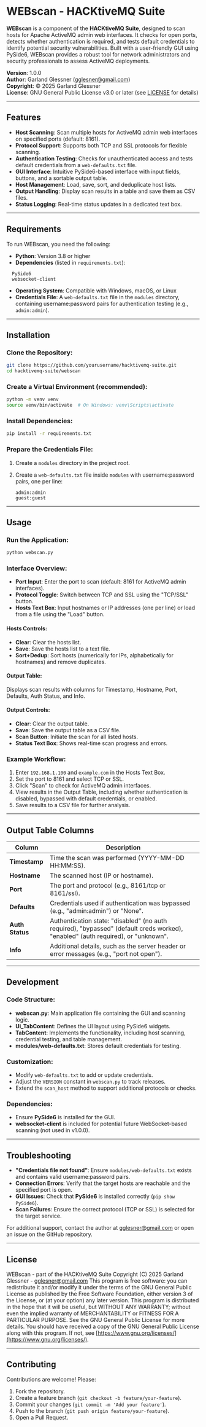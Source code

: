 # WEBscan - HACKtiveMQ Suite

**WEBscan** is a component of the **HACKtiveMQ Suite**, designed to scan hosts for Apache ActiveMQ admin web interfaces. It checks for open ports, detects whether authentication is required, and tests default credentials to identify potential security vulnerabilities. Built with a user-friendly GUI using PySide6, WEBscan provides a robust tool for network administrators and security professionals to assess ActiveMQ deployments.

**Version**: 1.0.0  
**Author**: Garland Glessner (gglesner@gmail.com)  
**Copyright**: © 2025 Garland Glessner  
**License**: GNU General Public License v3.0 or later (see [LICENSE](#license) for details)

---

## Features

- **Host Scanning**: Scan multiple hosts for ActiveMQ admin web interfaces on specified ports (default: 8161).
- **Protocol Support**: Supports both TCP and SSL protocols for flexible scanning.
- **Authentication Testing**: Checks for unauthenticated access and tests default credentials from a `web-defaults.txt` file.
- **GUI Interface**: Intuitive PySide6-based interface with input fields, buttons, and a sortable output table.
- **Host Management**: Load, save, sort, and deduplicate host lists.
- **Output Handling**: Display scan results in a table and save them as CSV files.
- **Status Logging**: Real-time status updates in a dedicated text box.

---

## Requirements

To run WEBscan, you need the following:

- **Python**: Version 3.8 or higher
- **Dependencies** (listed in `requirements.txt`):
```plaintext
  PySide6
  websocket-client
```

* **Operating System**: Compatible with Windows, macOS, or Linux
* **Credentials File**: A `web-defaults.txt` file in the `modules` directory, containing username\:password pairs for authentication testing (e.g., `admin:admin`).

---

## Installation

### Clone the Repository:

```bash
git clone https://github.com/yourusername/hacktivemq-suite.git
cd hacktivemq-suite/webscan
```

### Create a Virtual Environment (recommended):

```bash
python -m venv venv
source venv/bin/activate  # On Windows: venv\Scripts\activate
```

### Install Dependencies:

```bash
pip install -r requirements.txt
```

### Prepare the Credentials File:

1. Create a `modules` directory in the project root.
2. Create a `web-defaults.txt` file inside `modules` with username\:password pairs, one per line:

   ```plaintext
   admin:admin
   guest:guest
   ```

---

## Usage

### Run the Application:

```bash
python webscan.py
```

### Interface Overview:

* **Port Input**: Enter the port to scan (default: 8161 for ActiveMQ admin interfaces).
* **Protocol Toggle**: Switch between TCP and SSL using the "TCP/SSL" button.
* **Hosts Text Box**: Input hostnames or IP addresses (one per line) or load from a file using the "Load" button.

#### Hosts Controls:

* **Clear**: Clear the hosts list.
* **Save**: Save the hosts list to a text file.
* **Sort+Dedup**: Sort hosts (numerically for IPs, alphabetically for hostnames) and remove duplicates.

#### Output Table:

Displays scan results with columns for Timestamp, Hostname, Port, Defaults, Auth Status, and Info.

#### Output Controls:

* **Clear**: Clear the output table.
* **Save**: Save the output table as a CSV file.
* **Scan Button**: Initiate the scan for all listed hosts.
* **Status Text Box**: Shows real-time scan progress and errors.

### Example Workflow:

1. Enter `192.168.1.100` and `example.com` in the Hosts Text Box.
2. Set the port to 8161 and select TCP or SSL.
3. Click "Scan" to check for ActiveMQ admin interfaces.
4. View results in the Output Table, including whether authentication is disabled, bypassed with default credentials, or enabled.
5. Save results to a CSV file for further analysis.

---

## Output Table Columns

| Column          | Description                                                                                                                      |
| --------------- | -------------------------------------------------------------------------------------------------------------------------------- |
| **Timestamp**   | Time the scan was performed (YYYY-MM-DD HH\:MM\:SS).                                                                             |
| **Hostname**    | The scanned host (IP or hostname).                                                                                               |
| **Port**        | The port and protocol (e.g., 8161/tcp or 8161/ssl).                                                                              |
| **Defaults**    | Credentials used if authentication was bypassed (e.g., "admin\:admin") or "None".                                                |
| **Auth Status** | Authentication state: "disabled" (no auth required), "bypassed" (default creds worked), "enabled" (auth required), or "unknown". |
| **Info**        | Additional details, such as the server header or error messages (e.g., "port not open").                                         |

---

## Development

### Code Structure:

* **webscan.py**: Main application file containing the GUI and scanning logic.
* **Ui\_TabContent**: Defines the UI layout using PySide6 widgets.
* **TabContent**: Implements the functionality, including host scanning, credential testing, and table management.
* **modules/web-defaults.txt**: Stores default credentials for testing.

### Customization:

* Modify `web-defaults.txt` to add or update credentials.
* Adjust the `VERSION` constant in `webscan.py` to track releases.
* Extend the `scan_host` method to support additional protocols or checks.

### Dependencies:

* Ensure **PySide6** is installed for the GUI.
* **websocket-client** is included for potential future WebSocket-based scanning (not used in v1.0.0).

---

## Troubleshooting

* **"Credentials file not found"**: Ensure `modules/web-defaults.txt` exists and contains valid username\:password pairs.
* **Connection Errors**: Verify that the target hosts are reachable and the specified port is open.
* **GUI Issues**: Check that **PySide6** is installed correctly (`pip show PySide6`).
* **Scan Failures**: Ensure the correct protocol (TCP or SSL) is selected for the target service.

For additional support, contact the author at [gglesner@gmail.com](mailto:gglesner@gmail.com) or open an issue on the GitHub repository.

---

## License

WEBscan - part of the HACKtiveMQ Suite
Copyright (C) 2025 Garland Glessner - [gglesner@gmail.com](mailto:gglesner@gmail.com)
This program is free software: you can redistribute it and/or modify it under the terms of the GNU General Public License as published by the Free Software Foundation, either version 3 of the License, or (at your option) any later version.
This program is distributed in the hope that it will be useful, but WITHOUT ANY WARRANTY; without even the implied warranty of MERCHANTABILITY or FITNESS FOR A PARTICULAR PURPOSE. See the GNU General Public License for more details.
You should have received a copy of the GNU General Public License along with this program. If not, see [https://www.gnu.org/licenses/](https://www.gnu.org/licenses/).

---

## Contributing

Contributions are welcome! Please:

1. Fork the repository.
2. Create a feature branch (`git checkout -b feature/your-feature`).
3. Commit your changes (`git commit -m 'Add your feature'`).
4. Push to the branch (`git push origin feature/your-feature`).
5. Open a Pull Request.
